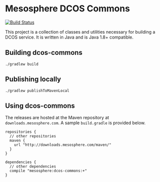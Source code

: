 Mesosphere DCOS Commons
======================

[![Build Status](https://jenkins.mesosphere.com/service/jenkins/buildStatus/icon?job=dcos-commons/infinity-dcos-commons-master)](https://jenkins.mesosphere.com/service/jenkins/job/dcos-commons/job/infinity-dcos-commons-master/)

This project is a collection of classes and utilities necessary for building a DCOS service.  It is written in Java and
is Java 1.8+ compatible. 

Building dcos-commons
--------------------------

`./gradlew build`

Publishing locally
--------------------------

`./gradlew publishToMavenLocal`

Using dcos-commons
--------------------------

The releases are hosted at the Maven repository at `downloads.mesosphere.com`. A sample `build.gradle` is provided below.
```
repositories {
  // other repositories
  maven {
    url "http://downloads.mesosphere.com/maven/"
  }
}

dependencies {
  // other dependencies
  compile "mesosphere:dcos-commons:+"
}
```
